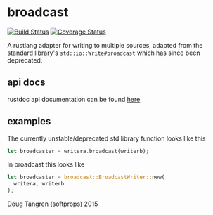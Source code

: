 # broadcast

[![Build Status](https://travis-ci.org/softprops/broadcast.svg?branch=master)](https://travis-ci.org/softprops/broadcast) [![Coverage Status](https://coveralls.io/repos/softprops/broadcast/badge.svg?branch=master&service=github)](https://coveralls.io/github/softprops/broadcast?branch=master)

A rustlang adapter for writing to multiple sources, adapted from the standard library's `std::io::Write#broadcast` which has since been deprecated.

## api docs

rustdoc api documentation can be found [here](https://softprops.github.io/broadcast)

## examples

The currently unstable/deprecated std library function looks like this

```rust
let broadcaster = writera.broadcast(writerb);
```

In broadcast this looks like

```rust
let broadcaster = broadcast::BroadcastWriter::new(
  writera, writerb
);
```

Doug Tangren (softprops) 2015
